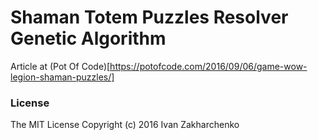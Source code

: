 Shaman Totem Puzzles Resolver Genetic Algorithm
===============================================

Article at (Pot Of Code)[https://potofcode.com/2016/09/06/game-wow-legion-shaman-puzzles/]

### License
The MIT License Copyright (c) 2016 Ivan Zakharchenko